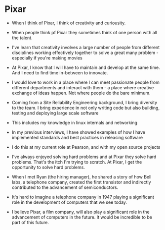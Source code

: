 # Pixar

- When I think of Pixar, I think of creativity and curiousity. 
- When people think pf Pixar they sometimes think of one person with all the talent. 
- I've learn that creativity involves a large number of people from different disciplines working effectively together to solve a great many problem - especially if you're making movies
- At Pixar, I know that I  will have to maintain and develop at the same time. And I need to find time in-between to innovate.
- I would love to work in a place where I can meet passionate people from different departments and interact with them - a place where creative exchange of ideas happen. Not where people do the bare minimum.

- Coming from a Site Reliability Engineering background, I bring diversity to the team. I bring experience in not only writing code but also building, testing and deploying large scale software
- This includes my knowledge in linux internals and networking
- In my previous interviews, I have showed examples of how I have implemented standards and best practices in releasing software
- I do this at my current role at Pearson, and with my open source projects 
- I’ve always enjoyed solving hard problems and at Pixar they solve hard problems. That's the itch I'm trying to scratch. At Pixar, I get the opportunity to solve hard problems.


- When I met Ryan (the hiring manager), he shared a story of how Bell labs, a telephone company, created the first transistor and indirectly contributed to the advancement of semiconductors. 
- It's hard to imagine a telephone company in 1947 playing a significant role in the development of computers that we see today. 
- I believe Pixar, a film company, will also play a significant role in the advancement of computers in the future. It would be incredible to be part of this future. 

